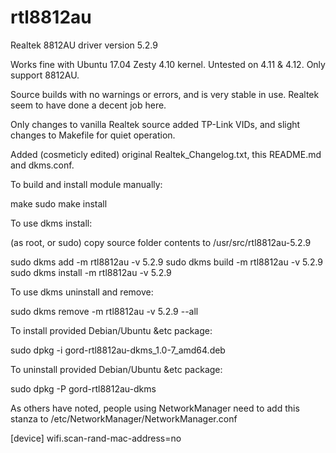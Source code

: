 # rtl8812au
Realtek 8812AU driver version 5.2.9

Works fine with Ubuntu 17.04 Zesty 4.10 kernel. Untested on 4.11 & 4.12.
Only support 8812AU.

Source builds with no warnings or errors, and is very stable in use.
Realtek seem to have done a decent job here.

Only changes to vanilla Realtek source added TP-Link VIDs, and slight changes to Makefile for quiet operation.

Added (cosmeticly edited) original Realtek_Changelog.txt, this README.md and dkms.conf.

To build and install module manually:

  make
  sudo make install

To use dkms install:

  (as root, or sudo) copy source folder contents to /usr/src/rtl8812au-5.2.9

  sudo dkms add -m rtl8812au -v 5.2.9
  sudo dkms build -m rtl8812au -v 5.2.9
  sudo dkms install -m rtl8812au -v 5.2.9 

To use dkms uninstall and remove:

  sudo dkms remove -m rtl8812au -v 5.2.9 --all

To install provided Debian/Ubuntu &etc package:

  sudo dpkg -i gord-rtl8812au-dkms_1.0-7_amd64.deb

To uninstall provided Debian/Ubuntu &etc package:

  sudo dpkg -P gord-rtl8812au-dkms

As others have noted, people using NetworkManager need to add this stanza to /etc/NetworkManager/NetworkManager.conf

  [device]
  wifi.scan-rand-mac-address=no
	

